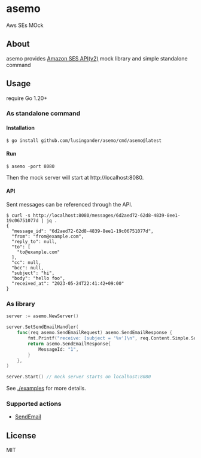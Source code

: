# asemo

Aws SEs MOck

## About

asemo provides [Amazon SES API(v2)](https://docs.aws.amazon.com/ses/latest/APIReference-V2/Welcome.html) mock library and simple standalone command

## Usage

require Go 1.20+

### As standalone command

#### Installation

`$ go install github.com/lusingander/asemo/cmd/asemo@latest`

#### Run

`$ asemo -port 8080`

Then the mock server will start at http://localhost:8080.

#### API

Sent messages can be referenced through the API.

```
$ curl -s http://localhost:8080/messages/6d2aed72-62d8-4839-8ee1-19c06751077d | jq .
{
  "message_id": "6d2aed72-62d8-4839-8ee1-19c06751077d",
  "from": "from@example.com",
  "reply_to": null,
  "to": [
    "to@example.com"
  ],
  "cc": null,
  "bcc": null,
  "subject": "hi",
  "body": "hello foo",
  "received_at": "2023-05-24T22:41:42+09:00"
}
```

### As library

```go
server := asemo.NewServer()

server.SetSendEmailHandler(
	func(req asemo.SendEmailRequest) asemo.SendEmailResponse {
		fmt.Printf("receive: [subject = '%v']\n", req.Content.Simple.Subject.Data)
		return asemo.SendEmailResponse{
			MessageId: "1",
		}
	},
)

server.Start() // mock server starts on localhost:8080
```

See [./examples](./examples) for more details.

### Supported actions

- [SendEmail](https://docs.aws.amazon.com/ses/latest/APIReference-V2/API_SendEmail.html)

## License

MIT
